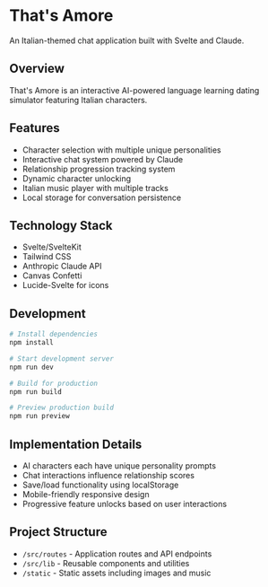 # That's Amore

An Italian-themed chat application built with Svelte and Claude.

## Overview

That's Amore is an interactive AI-powered language learning dating simulator featuring Italian characters.

## Features

- Character selection with multiple unique personalities
- Interactive chat system powered by Claude
- Relationship progression tracking system
- Dynamic character unlocking
- Italian music player with multiple tracks
- Local storage for conversation persistence

## Technology Stack

- Svelte/SvelteKit
- Tailwind CSS
- Anthropic Claude API
- Canvas Confetti
- Lucide-Svelte for icons

## Development

```bash
# Install dependencies
npm install

# Start development server
npm run dev

# Build for production
npm run build

# Preview production build
npm run preview
```

## Implementation Details

- AI characters each have unique personality prompts
- Chat interactions influence relationship scores
- Save/load functionality using localStorage
- Mobile-friendly responsive design
- Progressive feature unlocks based on user interactions

## Project Structure

- `/src/routes` - Application routes and API endpoints
- `/src/lib` - Reusable components and utilities
- `/static` - Static assets including images and music
